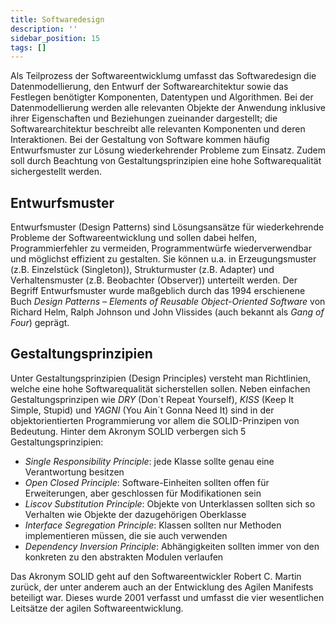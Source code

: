```yaml
---
title: Softwaredesign
description: ''
sidebar_position: 15
tags: []
---
```


Als Teilprozess der Softwareentwicklumg umfasst das Softwaredesign die Datenmodellierung, den Entwurf der Softwarearchitektur sowie das Festlegen benötigter Komponenten, Datentypen und Algorithmen. Bei der Datenmodellierung werden alle relevanten Objekte der Anwendung inklusive ihrer Eigenschaften und Beziehungen zueinander dargestellt; die Softwarearchitektur beschreibt alle relevanten Komponenten und deren Interaktionen. Bei der Gestaltung von Software kommen häufig Entwurfsmuster zur Lösung wiederkehrender Probleme zum Einsatz. Zudem soll durch Beachtung von Gestaltungsprinzipien eine hohe Softwarequalität sichergestellt werden.

## Entwurfsmuster
Entwurfsmuster (Design Patterns) sind Lösungsansätze für wiederkehrende Probleme der Softwareentwicklung und sollen dabei helfen, Programmierfehler zu vermeiden, Programmentwürfe wiederverwendbar und möglichst effizient zu gestalten. Sie können u.a. in Erzeugungsmuster (z.B. Einzelstück (Singleton)), Strukturmuster (z.B. Adapter) und Verhaltensmuster (z.B. Beobachter (Observer)) unterteilt werden. Der Begriff Entwurfsmuster wurde maßgeblich durch das 1994 erschienene Buch _Design Patterns – Elements of Reusable Object-Oriented Software_ von Richard Helm, Ralph Johnson und John Vlissides (auch bekannt als _Gang of Four_) geprägt.

## Gestaltungsprinzipien
Unter Gestaltungsprinzipien (Design Principles) versteht man Richtlinien, welche eine hohe Softwarequalität sicherstellen sollen. Neben einfachen Gestaltungsprinzipen wie _DRY_ (Don´t Repeat Yourself), _KISS_ (Keep It Simple, Stupid) und _YAGNI_ (You Ain´t Gonna Need It) sind in der objektorientierten Programmierung vor allem die SOLID-Prinzipen von Bedeutung. Hinter dem Akronym SOLID verbergen sich 5 Gestaltungsprinzipien:
- _Single Responsibility Principle_: jede Klasse sollte genau eine Verantwortung besitzen
- _Open Closed Principle_: Software-Einheiten sollten offen für Erweiterungen, aber geschlossen für Modifikationen sein
- _Liscov Substitution Principle_: Objekte von Unterklassen sollten sich so Verhalten wie Objekte der dazugehörigen Oberklasse
- _Interface Segregation Principle_: Klassen sollten nur Methoden implementieren müssen, die sie auch verwenden
- _Dependency Inversion Principle_: Abhängigkeiten sollten immer von den konkreten zu den abstrakten Modulen verlaufen

Das Akronym SOLID geht auf den Softwareentwickler Robert C. Martin zurück, der unter anderem auch an der Entwicklung des Agilen Manifests beteiligt war. Dieses wurde 2001 verfasst und umfasst die vier wesentlichen Leitsätze der agilen Softwareentwicklung.
